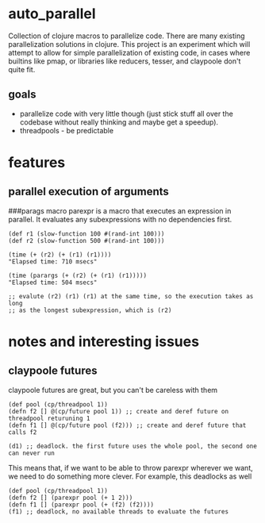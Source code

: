 # auto_parallel
Collection of clojure macros to parallelize code. There are many existing
parallelization solutions in clojure. This project is an experiment which will
attempt to allow for simple parallelization of existing code, in cases where
builtins like pmap, or libraries like reducers, tesser, and claypoole don't
quite fit.

## goals
* parallelize code with very little though (just stick stuff all over the
  codebase without really thinking and maybe get a speedup).
* threadpools - be predictable

# features
## parallel execution of arguments
###parags macro
parexpr is a macro that executes an expression in parallel. It evaluates any
subexpressions with no dependencies first.

    (def r1 (slow-function 100 #(rand-int 100)))
    (def r2 (slow-function 500 #(rand-int 100)))

    (time (+ (r2) (+ (r1) (r1))))
    "Elapsed time: 710 msecs"

    (time (parargs (+ (r2) (+ (r1) (r1)))))
    "Elapsed time: 504 msecs"

    ;; evalute (r2) (r1) (r1) at the same time, so the execution takes as long
    ;; as the longest subexpression, which is (r2)

# notes and interesting issues
## claypoole futures
claypoole futures are great, but you can't be careless with them

    (def pool (cp/threadpool 1))
    (defn f2 [] @(cp/future pool 1)) ;; create and deref future on threadpool returuning 1
    (defn f1 [] @(cp/future pool (f2))) ;; create and deref future that calls f2

    (d1) ;; deadlock. the first future uses the whole pool, the second one can never run

This means that, if we want to be able to throw parexpr wherever we want, we
need to do something more clever. For example, this deadlocks as well

    (def pool (cp/threadpool 1))
    (defn f2 [] (parexpr pool (+ 1 2)))
    (defn f1 [] (parexpr pool (+ (f2) (f2))))
    (f1) ;; deadlock, no available threads to evaluate the futures
